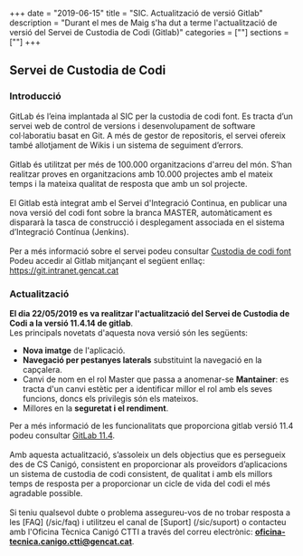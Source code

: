 +++
date        = "2019-06-15"
title       = "SIC. Actualització de versió Gitlab"
description = "Durant el mes de Maig s'ha dut a terme l'actualització de versió del Servei de Custodia de Codi (Gitlab)"
categories  = [""]
sections    = [""]
+++

## Servei de Custodia de Codi

### Introducció

GitLab és l’eina implantada al SIC per la custodia de codi font. Es tracta d’un servei web de control de versions i desenvolupament de software col·laboratiu basat en Git. A més de gestor de repositoris, el servei ofereix també allotjament de Wikis i un sistema de seguiment d’errors.
<br>
<br>
Gitlab és utilitzat per més de 100.000 organitzacions d'arreu del món. S’han realitzar proves en organitzacions amb 10.000 projectes amb el mateix temps i la mateixa qualitat de resposta que amb un sol projecte.
<br>
<br>
El Gitlab està integrat amb el Servei d'Integració Continua, en publicar una nova versió del codi font sobre la branca MASTER, automàticament es dispararà la tasca de construcció i desplegament associada en el sistema d’Integració Contínua (Jenkins).
<br>
<br>
Per a més informació sobre el servei podeu consultar [Custodia de codi font](/sic-serveis/scm/)
<br>
Podeu accedir al Gitlab mitjançant el següent enllaç: https://git.intranet.gencat.cat
<br>
### Actualització

**El dia 22/05/2019 es va realitzar l'actualització del Servei de Custodia de Codi a la versió 11.4.14 de gitlab**. 
<br>
Les principals novetats d'aquesta nova versió són les següents:

* **Nova imatge** de l'aplicació.
* **Navegació per pestanyes laterals** substituint la navegació en la capçalera.
* Canvi de nom en el rol Master que passa a anomenar-se **Mantainer**: es tracta d'un canvi estètic per a identificar millor el rol amb els seves funcions, doncs els privilegis són els mateixos.
* Millores en la **seguretat i el rendiment**.

Per a més informació de les funcionalitats que proporciona gitlab versió 11.4 podeu consultar [GitLab 11.4](https://about.gitlab.com/2018/10/22/gitlab-11-4-released/).
<br>
<br>
Amb aquesta actualització, s’assoleix un dels objectius que es persegueix des de CS Canigó, consistent en proporcionar als proveïdors d’aplicacions un sistema de custodia de codi consistent, de qualitat i amb els millors temps de resposta per a proporcionar un cicle de vida del codi el més agradable possible.
<br>
<br>
Si teniu qualsevol dubte o problema assegureu-vos de no trobar resposta a les [FAQ] (/sic/faq) i utilitzeu el canal de [Suport] (/sic/suport) o contacteu amb l'Oficina Tècnica Canigó CTTI a través del correu electrònic: **oficina-tecnica.canigo.ctti@gencat.cat**.

